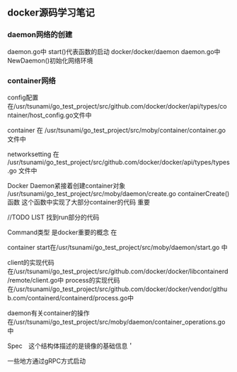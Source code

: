 ## docker源码学习笔记

### daemon网络的创建
daemon.go中 start()代表函数的启动
docker/docker/daemon daemon.go中 NewDaemon()初始化网络环境


### container网络
config配置 在/usr/tsunami/go_test_project/src/github.com/docker/docker/api/types/container/host_config.go文件中

container 在 /usr/tsunami/go_test_project/src/moby/container/container.go 文件中

networksetting 在 /usr/tsunami/go_test_project/src/github.com/docker/docker/api/types/types.go 文件中

Docker Daemon紧接着创建container对象 /usr/tsunami/go_test_project/src/moby/daemon/create.go containerCreate()函数
这个函数中实现了大部分container的代码 重要

//TODO LIST
找到run部分的代码


Command类型 是docker重要的概念 在

container start在/usr/tsunami/go_test_project/src/moby/daemon/start.go 中	

client的实现代码在/usr/tsunami/go_test_project/src/github.com/docker/docker/libcontainerd/remote/client.go中
process的实现代码在/usr/tsunami/go_test_project/src/github.com/docker/docker/vendor/github.com/containerd/containerd/process.go中

daemon有关container的操作在/usr/tsunami/go_test_project/src/moby/daemon/container_operations.go中

Spec　这个结构体描述的是镜像的基础信息＇

一些地方通过gRPC方式启动